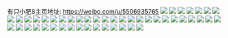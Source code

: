 有只小肥8主页地址: https://weibo.com/u/5506935765 
![](https://wx4.sinaimg.cn/mw2000/0060GxyBly1h923rtxa6sj32c03401kz.jpg) 
![](https://wx4.sinaimg.cn/mw2000/0060GxyBly1h923rv94a4j32c0340x6q.jpg) 
![](https://wx4.sinaimg.cn/mw2000/0060GxyBly1h923rwx3f0j32c03407wj.jpg) 
![](https://wx4.sinaimg.cn/mw2000/0060GxyBly1h923s709omj32c03404qt.jpg) 
![](https://wx4.sinaimg.cn/mw2000/0060GxyBly1h906k7h1acj31sc2dsb2a.jpg) 
![](https://wx4.sinaimg.cn/mw2000/0060GxyBly1h906k6ozthj31sc2dshdu.jpg) 
![](https://wx4.sinaimg.cn/mw2000/0060GxyBly1h906k8c8zmj31sc2dse82.jpg) 
![](https://wx4.sinaimg.cn/mw2000/0060GxyBly1h8yywnsksmj31sc2drx6p.jpg) 
![](https://wx4.sinaimg.cn/mw2000/0060GxyBly1gwgwlndvr4j32c0340qv6.jpg) 
![](https://wx4.sinaimg.cn/mw2000/0060GxyBly1gwgwlonq4oj32c02c0u0y.jpg) 
![](https://wx4.sinaimg.cn/mw2000/0060GxyBly1gwgwlq7cjbj32c02c0x6p.jpg) 
![](https://wx4.sinaimg.cn/mw2000/0060GxyBly1gwgwlrzu3gj32c0340u10.jpg) 
![](https://wx4.sinaimg.cn/mw2000/0060GxyBly1gwgwllf19yj32c0340qv6.jpg) 
![](https://wx4.sinaimg.cn/mw2000/0060GxyBly1gwgwlv5tfkj32c0340x6r.jpg) 
![](https://wx4.sinaimg.cn/mw2000/0060GxyBly1gwgwlzelf5j32c02c01ky.jpg) 
![](https://wx4.sinaimg.cn/mw2000/0060GxyBly1gwgwljd7c1j32c0340x6q.jpg) 
![](https://wx4.sinaimg.cn/mw2000/0060GxyBly1gwgwlx7oisj32c02c0b2a.jpg) 
![](https://wx4.sinaimg.cn/mw2000/0060GxyBly1gtbgblzd8qj32c0340x6r.jpg) 
![](https://wx4.sinaimg.cn/mw2000/0060GxyBly1gtbgbowx0uj32c0340kjm.jpg) 
![](https://wx4.sinaimg.cn/mw2000/0060GxyBly1gtbgbsasimj32c0340qv8.jpg) 
![](https://wx4.sinaimg.cn/mw2000/0060GxyBly1gtbgbwfpn0j33402c0u0z.jpg) 
![](https://wx4.sinaimg.cn/mw2000/0060GxyBly1gsze0h1n78j32802yoe83.jpg) 
![](https://wx4.sinaimg.cn/mw2000/0060GxyBly1gsze0i086hj32c0340u0x.jpg) 
![](https://wx4.sinaimg.cn/mw2000/0060GxyBly1gsze0f03tsj32802yoqv8.jpg) 
![](https://wx4.sinaimg.cn/mw2000/0060GxyBly1gsze0k75rgj33402c01l1.jpg) 
![](https://wx4.sinaimg.cn/mw2000/0060GxyBly1grxoq5vt22j32c02c0b2a.jpg) 
![](https://wx4.sinaimg.cn/mw2000/0060GxyBly1grxoqm8ex4j32c02c0qv6.jpg) 
![](https://wx4.sinaimg.cn/mw2000/0060GxyBly1grxor3kpcyj32c02c04qr.jpg) 
![](https://wx4.sinaimg.cn/mw2000/0060GxyBly1grxopt3b9jj3290290e82.jpg) 
![](https://wx4.sinaimg.cn/mw2000/0060GxyBly1grxouhrj1qj32c0355x6s.jpg) 
![](https://wx4.sinaimg.cn/mw2000/0060GxyBly1grxorro1y4j32c02c01ky.jpg) 
![](https://wx4.sinaimg.cn/mw2000/0060GxyBly1grxorfzgkdj32c02c07wi.jpg) 
![](https://wx4.sinaimg.cn/mw2000/0060GxyBly1grxosfp7q2j32c03407wk.jpg) 
![](https://wx4.sinaimg.cn/mw2000/0060GxyBly1grxot2jqkhj32c03404qs.jpg) 
![](https://wx4.sinaimg.cn/mw2000/0060GxyBly1gr1cpp37llj31zk1bu1l2.jpg) 
![](https://wx4.sinaimg.cn/mw2000/0060GxyBly1gr1cqtboa7j31zk1zk4qv.jpg) 
![](https://wx4.sinaimg.cn/mw2000/0060GxyBly1gr1cookld1j32c02c0npe.jpg) 
![](https://wx4.sinaimg.cn/mw2000/0060GxyBgy1gpr605gsclj322n3404qp.jpg) 
![](https://wx4.sinaimg.cn/mw2000/0060GxyBgy1gpr60buumlj334022m4qp.jpg) 
![](https://wx4.sinaimg.cn/mw2000/0060GxyBgy1gpr60lmhg5j322n340npd.jpg) 
![](https://wx4.sinaimg.cn/mw2000/0060GxyBgy1gpr5zzbvn7j334022mkjl.jpg) 
![](https://wx4.sinaimg.cn/mw2000/0060GxyBly1gp47t66uhmj32c0340e85.jpg) 
![](https://wx4.sinaimg.cn/mw2000/0060GxyBly1gp47tcs35mj321u21u1ky.jpg) 
![](https://wx4.sinaimg.cn/mw2000/0060GxyBly1gp47t2jb0gj32c02c0u0x.jpg) 
![](https://wx4.sinaimg.cn/mw2000/0060GxyBly1gp47taiexzj32c03404qs.jpg) 
![](https://wx4.sinaimg.cn/mw2000/0060GxyBly1gond9so2bzj31w62iwqv5.jpg) 
![](https://wx4.sinaimg.cn/mw2000/0060GxyBly1gond9pw9ukj32c02c0qv6.jpg) 
![](https://wx4.sinaimg.cn/mw2000/0060GxyBly1gond9vmznoj31hg1zae81.jpg) 
